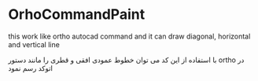 # OrhoCommandPaint
this work like ortho autocad command and it can draw diagonal, horizontal and vertical line

با استفاده از این کد می توان خطوط عمودی افقی و قطری را مانند دستور ortho در اتوکد رسم نمود
